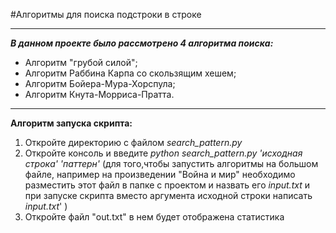 #Алгоритмы для поиска подстроки в строке
____
***В данном проекте было рассмотрено 4 алгоритма поиска:***

- Алгоритм "грубой силой";
- Алгоритм Раббина Карпа со скользящим хешем;
- Алгоритм Бойера-Мура-Хорспула; 
- Алгоритм Кнута-Морриса-Пратта.

___
**Алгоритм запуска скрипта:**
1) Откройте директорию с файлом *search_pattern.py*
2) Откройте консоль и введите *python search_pattern.py 'исходная строка' 'паттерн'* (для того,чтобы запустить алгоритмы на большом файле, например на произведении "Война и мир" необходимо разместить этот файл в папке с проектом и назвать его *input.txt* и при запуске скрипта вместо аргумента исходной строки написать *input.txt*' )
3) Откройте файл "out.txt" в нем будет отображена статистика